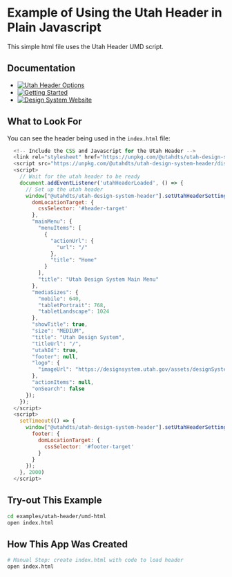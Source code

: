 # Example of Using the Utah Header in Plain Javascript
This simple html file uses the Utah Header UMD script.

## Documentation

- [![Utah Header Options](https://img.shields.io/badge/Utah_Header_Options_Documentation-blue)](https://designsystem.utah.gov/library/utahHeader)
- [![Getting Started](https://img.shields.io/badge/Getting%20Started-blue)](https://designsystem.utah.gov/resources/gettingStarted)
- [![Design System Website](https://img.shields.io/badge/Design%20System%20Website-blue)](https://designsystem.utah.gov)

## What to Look For
You can see the header being used in the `index.html` file:

```javascript
  <!-- Include the CSS and Javascript for the Utah Header -->
  <link rel="stylesheet" href="https://unpkg.com/@utahdts/utah-design-system-header/dist/style.css">
  <script src="https://unpkg.com/@utahdts/utah-design-system-header/dist/utah-design-system-header.umd.js"></script>
  <script>
    // Wait for the utah header to be ready
    document.addEventListener('utahHeaderLoaded', () => {
      // Set up the utah header
      window["@utahdts/utah-design-system-header"].setUtahHeaderSettings({
        domLocationTarget: {
          cssSelector: '#header-target'
        },
        "mainMenu": {
          "menuItems": [
            {
              "actionUrl": {
                "url": "/"
              },
              "title": "Home"
            }
          ],
          "title": "Utah Design System Main Menu"
        },
        "mediaSizes": {
          "mobile": 640,
          "tabletPortrait": 768,
          "tabletLandscape": 1024
        },
        "showTitle": true,
        "size": "MEDIUM",
        "title": "Utah Design System",
        "titleUrl": "/",
        "utahId": true,
        "footer": null,
        "logo": {
          "imageUrl": "https://designsystem.utah.gov/assets/designSystemCircleGray-a5a6c10d.png"
        },
        "actionItems": null,
        "onSearch": false
      });
    });
  </script>
  <script>
    setTimeout(() => {
      window["@utahdts/utah-design-system-header"].setUtahHeaderSettings({
        footer: {
          domLocationTarget: {
            cssSelector: '#footer-target'
          }
        }
      });
    }, 2000)
  </script>
```


## Try-out This Example

```bash
cd examples/utah-header/umd-html
open index.html
```

## How This App Was Created
```bash
# Manual Step: create index.html with code to load header
open index.html
```
